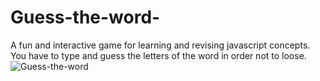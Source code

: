 # Guess-the-word-
A fun and interactive game for learning and revising javascript concepts. You have to type and guess the letters of the word in order not to loose.
![Guess-the-word](https://github.com/sebicirdeiu/Guess-the-word-/assets/103687209/0404bee0-53ef-45c6-99ff-e81fcb50506f)
